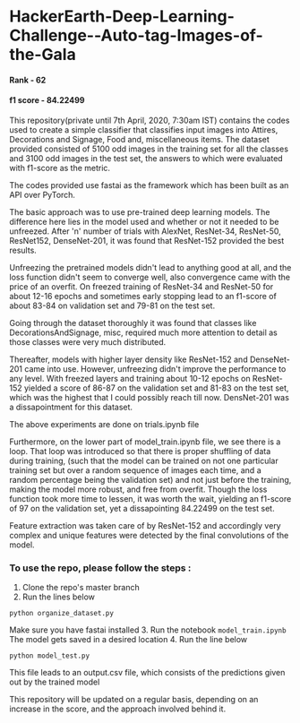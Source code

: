 # HackerEarth-Deep-Learning-Challenge--Auto-tag-Images-of-the-Gala
#### Rank - 62
#### f1 score - 84.22499

This repository(private until 7th April, 2020, 7:30am IST) contains the codes used to create a simple classifier that classifies input images into Attires, Decorations and Signage, Food and, miscellaneous items. The dataset provided consisted of 5100 odd images in the training set for all the classes and 3100 odd images in the test set, the answers to which were evaluated with f1-score as the metric.

The codes provided use fastai as the framework which has been built as an API over PyTorch.

The basic approach was to use pre-trained deep learning models. The difference here lies in the model used and whether or not it needed to be unfreezed. After 'n' number of trials with AlexNet, ResNet-34, ResNet-50, ResNet152, DenseNet-201, it was found that ResNet-152 provided the best results.

Unfreezing the pretrained models didn't lead to anything good at all, and the loss function didn't seem to converge well, also convergence came with the price of an overfit. On freezed training of ResNet-34 and ResNet-50 for about 12-16 epochs and sometimes early stopping lead to an f1-score of about 83-84 on validation set and 79-81 on the test set.

Going through the dataset thoroughly it was found that classes like DecorationsAndSignage, misc, required much more attention to detail as those classes were very much distributed.

Thereafter, models with higher layer density like ResNet-152 and DenseNet-201 came into use. However, unfreezing didn't improve the performance to any level. With freezed layers and training about 10-12 epochs on ResNet-152 yielded a score of 86-87 on the validation set and 81-83 on the test set, which was the highest that I could possibly reach till now. DensNet-201 was a dissapointment for this dataset.

The above experiments are done on trials.ipynb file

Furthermore, on the lower part of model_train.ipynb file, we see there is a loop. That loop was introduced so that there is proper shuffling of data during training, (such that the model can be trained on not one particular training set but over a random sequence of images each time, and a random percentage being the validation set) and not just before the training, making the model more robust, and free from overfit. Though the loss function took more time to lessen, it was worth the wait, yielding an f1-score of 97 on the validation set, yet a dissapointing 84.22499 on the test set.

Feature extraction was taken care of by ResNet-152 and accordingly very complex and unique features were detected by the final convolutions of the model.

### To use the repo, please follow the steps : 

1. Clone the repo's master branch
2. Run the lines below
````
python organize_dataset.py
````
Make sure you have fastai installed
3. Run the notebook `model_train.ipynb` The model gets saved in a desired location
4. Run the line below
````
python model_test.py
````
This file leads to an output.csv file, which consists of the predictions given out by the trained model

This repository will be updated on a regular basis, depending on an increase in the score, and the approach involved behind it.
